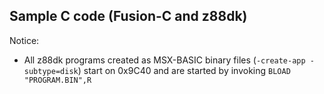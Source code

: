 Sample C code (Fusion-C and z88dk)
----------------------------------

Notice:

* All z88dk programs created as MSX-BASIC binary files (`-create-app -subtype=disk`) start on 0x9C40 and are started by invoking `BLOAD "PROGRAM.BIN",R`

